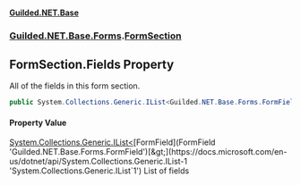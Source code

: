 
#### [Guilded.NET.Base](index 'index')
### [Guilded.NET.Base.Forms](index#Guilded_NET_Base_Forms 'Guilded.NET.Base.Forms').[FormSection](FormSection 'Guilded.NET.Base.Forms.FormSection')
## FormSection.Fields Property
All of the fields in this form section.  
```csharp
public System.Collections.Generic.IList<Guilded.NET.Base.Forms.FormField> Fields { get; set; }
```

#### Property Value
[System.Collections.Generic.IList&lt;](https://docs.microsoft.com/en-us/dotnet/api/System.Collections.Generic.IList-1 'System.Collections.Generic.IList`1')[FormField](FormField 'Guilded.NET.Base.Forms.FormField')[&gt;](https://docs.microsoft.com/en-us/dotnet/api/System.Collections.Generic.IList-1 'System.Collections.Generic.IList`1')
List of fields
